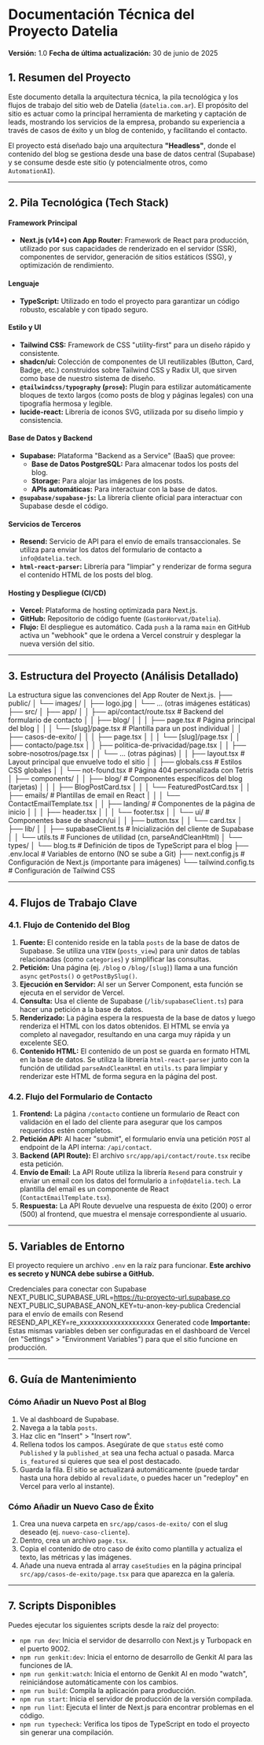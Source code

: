 # Documentación Técnica del Proyecto Datelia

**Versión:** 1.0
**Fecha de última actualización:** 30 de junio de 2025

## 1. Resumen del Proyecto

Este documento detalla la arquitectura técnica, la pila tecnológica y los flujos de trabajo del sitio web de Datelia (`datelia.com.ar`). El propósito del sitio es actuar como la principal herramienta de marketing y captación de leads, mostrando los servicios de la empresa, probando su experiencia a través de casos de éxito y un blog de contenido, y facilitando el contacto.

El proyecto está diseñado bajo una arquitectura **"Headless"**, donde el contenido del blog se gestiona desde una base de datos central (Supabase) y se consume desde este sitio (y potencialmente otros, como `AutomationAI`).

---

## 2. Pila Tecnológica (Tech Stack)

#### **Framework Principal**
*   **Next.js (v14+) con App Router:** Framework de React para producción, utilizado por sus capacidades de renderizado en el servidor (SSR), componentes de servidor, generación de sitios estáticos (SSG), y optimización de rendimiento.

#### **Lenguaje**
*   **TypeScript:** Utilizado en todo el proyecto para garantizar un código robusto, escalable y con tipado seguro.

#### **Estilo y UI**
*   **Tailwind CSS:** Framework de CSS "utility-first" para un diseño rápido y consistente.
*   **shadcn/ui:** Colección de componentes de UI reutilizables (Button, Card, Badge, etc.) construidos sobre Tailwind CSS y Radix UI, que sirven como base de nuestro sistema de diseño.
*   **`@tailwindcss/typography` (`prose`):** Plugin para estilizar automáticamente bloques de texto largos (como posts de blog y páginas legales) con una tipografía hermosa y legible.
*   **lucide-react:** Librería de iconos SVG, utilizada por su diseño limpio y consistencia.

#### **Base de Datos y Backend**
*   **Supabase:** Plataforma "Backend as a Service" (BaaS) que provee:
    *   **Base de Datos PostgreSQL:** Para almacenar todos los posts del blog.
    *   **Storage:** Para alojar las imágenes de los posts.
    *   **APIs automáticas:** Para interactuar con la base de datos.
*   **`@supabase/supabase-js`:** La librería cliente oficial para interactuar con Supabase desde el código.

#### **Servicios de Terceros**
*   **Resend:** Servicio de API para el envío de emails transaccionales. Se utiliza para enviar los datos del formulario de contacto a `info@datelia.tech`.
*   **`html-react-parser`:** Librería para "limpiar" y renderizar de forma segura el contenido HTML de los posts del blog.

#### **Hosting y Despliegue (CI/CD)**
*   **Vercel:** Plataforma de hosting optimizada para Next.js.
*   **GitHub:** Repositorio de código fuente (`GastonHorvat/Datelia`).
*   **Flujo:** El despliegue es automático. Cada `push` a la rama `main` en GitHub activa un "webhook" que le ordena a Vercel construir y desplegar la nueva versión del sitio.

---

## 3. Estructura del Proyecto (Análisis Detallado)

La estructura sigue las convenciones del App Router de Next.js.
├── public/
│ └── images/
│ ├── logo.jpg
│ └── ... (otras imágenes estáticas)
├── src/
│ ├── app/
│ │ ├── api/contact/route.tsx # Backend del formulario de contacto
│ │ ├── blog/
│ │ │ ├── page.tsx # Página principal del blog
│ │ │ └── [slug]/page.tsx # Plantilla para un post individual
│ │ ├── casos-de-exito/
│ │ │ ├── page.tsx
│ │ │ └── [slug]/page.tsx
│ │ ├── contacto/page.tsx
│ │ ├── politica-de-privacidad/page.tsx
│ │ ├── sobre-nosotros/page.tsx
│ │ └── ... (otras páginas)
│ │ ├── layout.tsx # Layout principal que envuelve todo el sitio
│ │ ├── globals.css # Estilos CSS globales
│ │ └── not-found.tsx # Página 404 personalizada con Tetris
│ ├── components/
│ │ ├── blog/ # Componentes específicos del blog (tarjetas)
│ │ │ ├── BlogPostCard.tsx
│ │ │ └── FeaturedPostCard.tsx
│ │ ├── emails/ # Plantillas de email en React
│ │ │ └── ContactEmailTemplate.tsx
│ │ ├── landing/ # Componentes de la página de inicio
│ │ │ ├── header.tsx
│ │ │ └── footer.tsx
│ │ └── ui/ # Componentes base de shadcn/ui
│ │ ├── button.tsx
│ │ └── card.tsx
│ ├── lib/
│ │ ├── supabaseClient.ts # Inicialización del cliente de Supabase
│ │ └── utils.ts # Funciones de utilidad (cn, parseAndCleanHtml)
│ └── types/
│ └── blog.ts # Definición de tipos de TypeScript para el blog
├── .env.local # Variables de entorno (NO se sube a Git)
├── next.config.js # Configuración de Next.js (importante para imágenes)
└── tailwind.config.ts # Configuración de Tailwind CSS

---

## 4. Flujos de Trabajo Clave

### 4.1. Flujo de Contenido del Blog

1.  **Fuente:** El contenido reside en la tabla `posts` de la base de datos de Supabase. Se utiliza una `VIEW` (`posts_view`) para unir datos de tablas relacionadas (como `categories`) y simplificar las consultas.
2.  **Petición:** Una página (ej. `/blog` o `/blog/[slug]`) llama a una función `async` `getPosts()` o `getPostBySlug()`.
3.  **Ejecución en Servidor:** Al ser un Server Component, esta función se ejecuta en el servidor de Vercel.
4.  **Consulta:** Usa el cliente de Supabase (`/lib/supabaseClient.ts`) para hacer una petición a la base de datos.
5.  **Renderizado:** La página espera la respuesta de la base de datos y luego renderiza el HTML con los datos obtenidos. El HTML se envía ya completo al navegador, resultando en una carga muy rápida y un excelente SEO.
6.  **Contenido HTML:** El contenido de un post se guarda en formato HTML en la base de datos. Se utiliza la librería `html-react-parser` junto con la función de utilidad `parseAndCleanHtml` en `utils.ts` para limpiar y renderizar este HTML de forma segura en la página del post.

### 4.2. Flujo del Formulario de Contacto

1.  **Frontend:** La página `/contacto` contiene un formulario de React con validación en el lado del cliente para asegurar que los campos requeridos estén completos.
2.  **Petición API:** Al hacer "submit", el formulario envía una petición `POST` al endpoint de la API interna: `/api/contact`.
3.  **Backend (API Route):** El archivo `src/app/api/contact/route.tsx` recibe esta petición.
4.  **Envío de Email:** La API Route utiliza la librería `Resend` para construir y enviar un email con los datos del formulario a `info@datelia.tech`. La plantilla del email es un componente de React (`ContactEmailTemplate.tsx`).
5.  **Respuesta:** La API Route devuelve una respuesta de éxito (200) o error (500) al frontend, que muestra el mensaje correspondiente al usuario.

---

## 5. Variables de Entorno

El proyecto requiere un archivo `.env` en la raíz para funcionar. **Este archivo es secreto y NUNCA debe subirse a GitHub.**

Credenciales para conectar con Supabase
NEXT_PUBLIC_SUPABASE_URL=https://tu-proyecto-url.supabase.co
NEXT_PUBLIC_SUPABASE_ANON_KEY=tu-anon-key-publica
Credencial para el envío de emails con Resend
RESEND_API_KEY=re_xxxxxxxxxxxxxxxxxxxx
Generated code
**Importante:** Estas mismas variables deben ser configuradas en el dashboard de Vercel (en "Settings" > "Environment Variables") para que el sitio funcione en producción.

---

## 6. Guía de Mantenimiento

### Cómo Añadir un Nuevo Post al Blog

1.  Ve al dashboard de Supabase.
2.  Navega a la tabla `posts`.
3.  Haz clic en "Insert" > "Insert row".
4.  Rellena todos los campos. Asegúrate de que `status` esté como `Published` y la `published_at` sea una fecha actual o pasada. Marca `is_featured` si quieres que sea el post destacado.
5.  Guarda la fila. El sitio se actualizará automáticamente (puede tardar hasta una hora debido al `revalidate`, o puedes hacer un "redeploy" en Vercel para verlo al instante).

### Cómo Añadir un Nuevo Caso de Éxito

1.  Crea una nueva carpeta en `src/app/casos-de-exito/` con el slug deseado (ej. `nuevo-caso-cliente`).
2.  Dentro, crea un archivo `page.tsx`.
3.  Copia el contenido de otro caso de éxito como plantilla y actualiza el texto, las métricas y las imágenes.
4.  Añade una nueva entrada al array `caseStudies` en la página principal `src/app/casos-de-exito/page.tsx` para que aparezca en la galería.

---

## 7. Scripts Disponibles

Puedes ejecutar los siguientes scripts desde la raíz del proyecto:

*   `npm run dev`: Inicia el servidor de desarrollo con Next.js y Turbopack en el puerto 9002.
*   `npm run genkit:dev`: Inicia el entorno de desarrollo de Genkit AI para las funciones de IA.
*   `npm run genkit:watch`: Inicia el entorno de Genkit AI en modo "watch", reiniciándose automáticamente con los cambios.
*   `npm run build`: Compila la aplicación para producción.
*   `npm run start`: Inicia el servidor de producción de la versión compilada.
*   `npm run lint`: Ejecuta el linter de Next.js para encontrar problemas en el código.
*   `npm run typecheck`: Verifica los tipos de TypeScript en todo el proyecto sin generar una compilación.